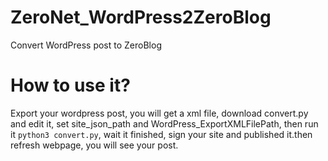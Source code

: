 # ZeroNet_WordPress2ZeroBlog
Convert WordPress post to ZeroBlog

# How to use it?

Export your wordpress post, you will get a xml file, download convert.py and edit it, set site_json_path and  WordPress_ExportXMLFilePath, then run it `python3 convert.py`, wait it finished, sign your site and published it.then refresh webpage, you will see your post.
